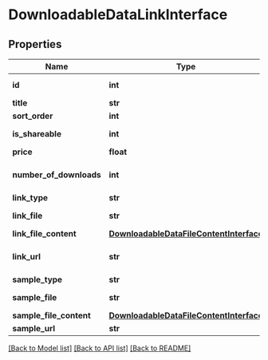# DownloadableDataLinkInterface

## Properties
Name | Type | Description | Notes
------------ | ------------- | ------------- | -------------
**id** | **int** | Sample(or link) id | [optional] 
**title** | **str** |  | [optional] 
**sort_order** | **int** |  | 
**is_shareable** | **int** | Shareable status | 
**price** | **float** | Price | 
**number_of_downloads** | **int** | Of downloads per user | [optional] 
**link_type** | **str** |  | 
**link_file** | **str** | relative file path | [optional] 
**link_file_content** | [**DownloadableDataFileContentInterface**](DownloadableDataFileContentInterface.md) |  | [optional] 
**link_url** | **str** | Link url or null when type is &#39;file&#39; | [optional] 
**sample_type** | **str** |  | 
**sample_file** | **str** | relative file path | [optional] 
**sample_file_content** | [**DownloadableDataFileContentInterface**](DownloadableDataFileContentInterface.md) |  | [optional] 
**sample_url** | **str** | file URL | [optional] 

[[Back to Model list]](../README.md#documentation-for-models) [[Back to API list]](../README.md#documentation-for-api-endpoints) [[Back to README]](../README.md)


